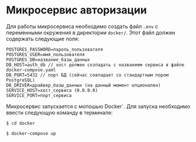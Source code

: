 # Микросервис авторизации

Для работы микросервиса необходимо создать файл `.env` с переменными окружения в директории `docker/`. Этот файл должен содержать следующие поля:
```
POSTGRES_PASSWORD=пароль_пользователя
POSTGRES_USER=имя_пользователя
POSTGRES_DB=название_базы_данных
DB_HOST=auth_db // хост должен созпадать с названием сервиса в файле docker-compose.yaml
DB_PORT=5432 // порт БД (сейчас совпадает со стандартным пором PostgreSQL)
DB_DRIVER=драйвер_базы_данных (на данный момент опционален)
SERVICE_HOST=хост_сервиса (0.0.0.0)
SERVICE_PORT=порт_сервиса
```

Микросервис запускается с мопошью Docker`.
Для запуска необходимо ввести следующую команду в терминале:
```
$ cd docker

$ docker-compose up
```